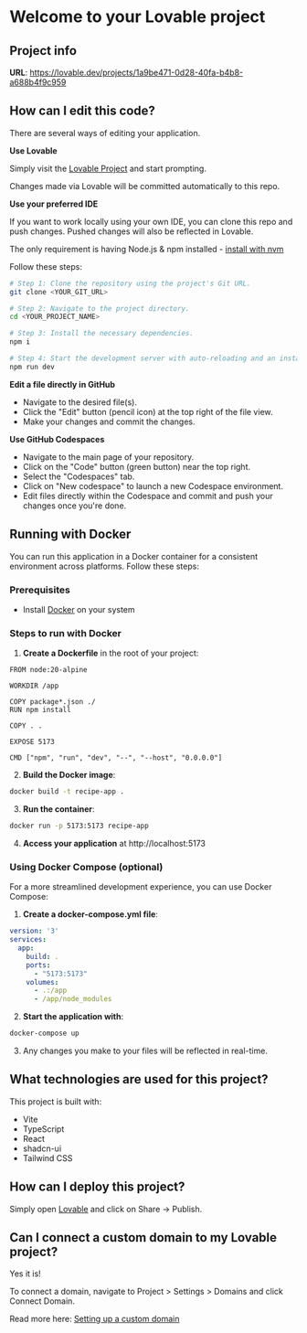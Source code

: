 
# Welcome to your Lovable project

## Project info

**URL**: https://lovable.dev/projects/1a9be471-0d28-40fa-b4b8-a688b4f9c959

## How can I edit this code?

There are several ways of editing your application.

**Use Lovable**

Simply visit the [Lovable Project](https://lovable.dev/projects/1a9be471-0d28-40fa-b4b8-a688b4f9c959) and start prompting.

Changes made via Lovable will be committed automatically to this repo.

**Use your preferred IDE**

If you want to work locally using your own IDE, you can clone this repo and push changes. Pushed changes will also be reflected in Lovable.

The only requirement is having Node.js & npm installed - [install with nvm](https://github.com/nvm-sh/nvm#installing-and-updating)

Follow these steps:

```sh
# Step 1: Clone the repository using the project's Git URL.
git clone <YOUR_GIT_URL>

# Step 2: Navigate to the project directory.
cd <YOUR_PROJECT_NAME>

# Step 3: Install the necessary dependencies.
npm i

# Step 4: Start the development server with auto-reloading and an instant preview.
npm run dev
```

**Edit a file directly in GitHub**

- Navigate to the desired file(s).
- Click the "Edit" button (pencil icon) at the top right of the file view.
- Make your changes and commit the changes.

**Use GitHub Codespaces**

- Navigate to the main page of your repository.
- Click on the "Code" button (green button) near the top right.
- Select the "Codespaces" tab.
- Click on "New codespace" to launch a new Codespace environment.
- Edit files directly within the Codespace and commit and push your changes once you're done.

## Running with Docker

You can run this application in a Docker container for a consistent environment across platforms. Follow these steps:

### Prerequisites
- Install [Docker](https://docs.docker.com/get-docker/) on your system

### Steps to run with Docker

1. **Create a Dockerfile** in the root of your project:

```
FROM node:20-alpine

WORKDIR /app

COPY package*.json ./
RUN npm install

COPY . .

EXPOSE 5173

CMD ["npm", "run", "dev", "--", "--host", "0.0.0.0"]
```

2. **Build the Docker image**:

```sh
docker build -t recipe-app .
```

3. **Run the container**:

```sh
docker run -p 5173:5173 recipe-app
```

4. **Access your application** at http://localhost:5173

### Using Docker Compose (optional)

For a more streamlined development experience, you can use Docker Compose:

1. **Create a docker-compose.yml file**:

```yaml
version: '3'
services:
  app:
    build: .
    ports:
      - "5173:5173"
    volumes:
      - .:/app
      - /app/node_modules
```

2. **Start the application with**:

```sh
docker-compose up
```

3. Any changes you make to your files will be reflected in real-time.

## What technologies are used for this project?

This project is built with:

- Vite
- TypeScript
- React
- shadcn-ui
- Tailwind CSS

## How can I deploy this project?

Simply open [Lovable](https://lovable.dev/projects/1a9be471-0d28-40fa-b4b8-a688b4f9c959) and click on Share -> Publish.

## Can I connect a custom domain to my Lovable project?

Yes it is!

To connect a domain, navigate to Project > Settings > Domains and click Connect Domain.

Read more here: [Setting up a custom domain](https://docs.lovable.dev/tips-tricks/custom-domain#step-by-step-guide)

